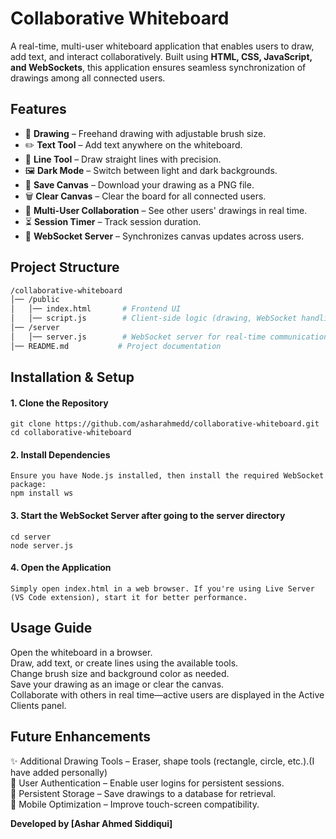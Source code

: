# **Collaborative Whiteboard**  

A real-time, multi-user whiteboard application that enables users to draw, add text, and interact collaboratively. Built using **HTML, CSS, JavaScript, and WebSockets**, this application ensures seamless synchronization of drawings among all connected users.  

## **Features**  

- 🎨 **Drawing** – Freehand drawing with adjustable brush size.  
- ✏️ **Text Tool** – Add text anywhere on the whiteboard.  
- 📏 **Line Tool** – Draw straight lines with precision.  
- 🖼️ **Dark Mode** – Switch between light and dark backgrounds.  
- 💾 **Save Canvas** – Download your drawing as a PNG file.  
- 🗑️ **Clear Canvas** – Clear the board for all connected users.  
- 👥 **Multi-User Collaboration** – See other users' drawings in real time.  
- ⏳ **Session Timer** – Track session duration.  
- 🔗 **WebSocket Server** – Synchronizes canvas updates across users.  

## **Project Structure**  

```bash
/collaborative-whiteboard  
│── /public                            
│   │── index.html       # Frontend UI        
│   │── script.js        # Client-side logic (drawing, WebSocket handling)        
│── /server        
│   │── server.js        # WebSocket server for real-time communication        
│── README.md           # Project documentation        
```

## **Installation & Setup**

#### 1. Clone the Repository

    git clone https://github.com/asharahmedd/collaborative-whiteboard.git
    cd collaborative-whiteboard

#### 2. Install Dependencies
    Ensure you have Node.js installed, then install the required WebSocket package:
    npm install ws

#### 3. Start the WebSocket Server after going to the server directory

    cd server
    node server.js

#### 4. Open the Application

    Simply open index.html in a web browser. If you're using Live Server (VS Code extension), start it for better performance.


## **Usage Guide**

Open the whiteboard in a browser.  
Draw, add text, or create lines using the available tools.  
Change brush size and background color as needed.  
Save your drawing as an image or clear the canvas.  
Collaborate with others in real time—active users are displayed in the Active Clients panel.  

## **Future Enhancements**
✨ Additional Drawing Tools – Eraser, shape tools (rectangle, circle, etc.).(I have added personally)  
🔐 User Authentication – Enable user logins for persistent sessions.  
💾 Persistent Storage – Save drawings to a database for retrieval.  
📲 Mobile Optimization – Improve touch-screen compatibility. 


**Developed by [Ashar Ahmed Siddiqui]**
